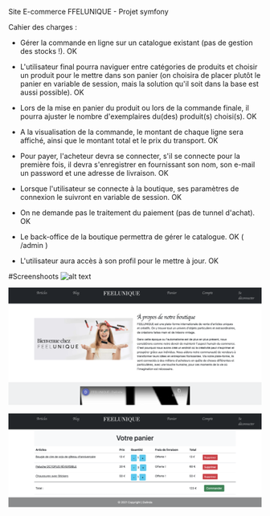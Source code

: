 
Site E-commerce FFELUNIQUE - Projet symfony


Cahier des charges :


- Gérer la commande en ligne sur un catalogue existant (pas de gestion des stocks !). OK

- L'utilisateur final pourra naviguer entre catégories de produits et choisir un produit pour le mettre dans son panier (on choisira de placer plutôt le panier en variable de session, mais la solution qu'il soit dans la base est aussi possible). OK

- Lors de la mise en panier du produit ou lors de la commande finale, il pourra ajuster le nombre d'exemplaires du(des) produit(s) choisi(s). OK

- A la visualisation de la commande, le montant de chaque ligne sera affiché, ainsi que le montant total et le prix du transport. OK

- Pour payer, l'acheteur devra se connecter, s'il se connecte pour la première fois, il devra s'enregistrer en fournissant son nom,  son e-mail un password et une adresse de livraison. OK

- Lorsque l'utilisateur se connecte à la boutique, ses paramètres de connexion le suivront en variable de session. OK

- On ne demande pas le traitement du paiement (pas de tunnel d'achat). OK

- Le back-office de la boutique permettra de gérer le catalogue. OK ( /admin )

- L'utilisateur aura accès à son profil pour le mettre à jour. OK

#Screenshoots
![alt text](https://github.com/dalinda28/FEELUNIQUE-Ecommerce/blob/main/FEELUNIQUE1.png?raw=true)

![alt text](https://github.com/dalinda28/FEELUNIQUE-Ecommerce/blob/main/FEELUNIQUE2.png?raw=true)

![alt text](https://github.com/dalinda28/FEELUNIQUE-Ecommerce/blob/main/FEELUNIQUE3.png?raw=true)


